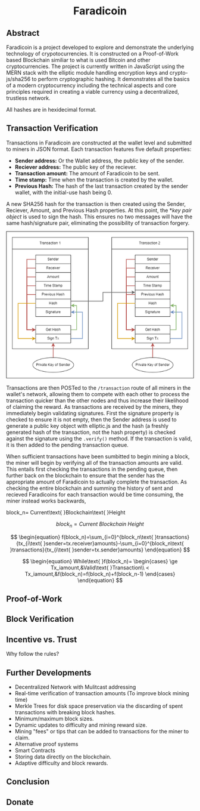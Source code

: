 <h1 align="center">Faradicoin</h1>
<!---
<p align="center" style="font-size:small;">Faradical<br>auto_sear#8264<br>www.github.com/faradical</p>
--->

## Abstract
Faradicoin is a project developed to explore and demonstrate the underlying technology of crypotocurrencies. It is constructed on a Proof-of-Work based Blockchain similiar to what is used Bitcoin and other cryptocurrencies. The project is currently written in JavaScript using the MERN stack with the elliptic module handling encryption keys and crypto-js/sha256 to perform cryptographic hashing. It demonstrates all the basics of a modern cryptocurrency including the technical aspects and core principles required in creating a viable currency using a decentralized, trustless network.

<!---
## Objective
--->

All hashes are in hexidecimal format.

## Transaction Verification
Transactions in Faradicoin are constructed at the wallet level and submitted to miners in JSON format. Each transaction features five default properties: 
* **Sender address:** Or the Wallet address, the public key of the sender.
* **Reciever address:** The public key of the reciever.
* **Transaction amount:** The amount of Faradicoin to be sent.
* **Time stamp:** Time when the transaction is created by the wallet.
* **Previous Hash:** The hash of the last transaction created by the sender wallet, with the initial-use hash being 0.

A new SHA256 hash for the transaction is then created using the Sender, Reciever, Amount, and Previous Hash properties. At this point, the **key pair object* is used to sign the hash. This ensures no two messages will have the same hash/signature pair, eliminating the possibility of transaction forgery. 

![Faradicoin_Transaction_Signing](Documentation/Faradicoin_Transaction_Signing.png)

Transactions are then POSTed to the `/transaction` route of all miners in the wallet's network, allowing them to compete with each other to process the transaction quicker than the other nodes and thus increase their likelihood of claiming the reward. As transactions are received by the miners, they immediately begin validating signatures. First the signature property is checked to ensure it is not empty, then the Sender address is used to generate a public key object with elliptic.js and the hash (a freshly generated hash of the transaction, not the hash property) is checked against the signature using the `.verify()` method. If the transaction is valid, it is then added to the pending transaction queue.

When sufficient transactions have been sumbitted to begin mining a block, the miner will begin by verifying all of the transaction amounts are valid. This entails first checking the transactions in the pending queue, then further back on the blockchain to ensure that the sender has the appropriate amount of Faradicoin to actually complete the transaction. As checking the entire blockchain and summing the history of sent and recieved Faradicoins for each transaction would be time consuming, the miner instead works backwards, 

<script src="http://ajax.googleapis.com/ajax/libs/jquery/1.3.2/jquery.min.js"></script>
<script src="jquery.jslatex.js"></script>

<script>
$(function () {
    $(".latex").latex();
});
</script>

<div class="latex">
block_n= Current\text{ }Blockchain\text{ }Height
</div>

$$
\begin{equation}
block_n= Current\text{ }Blockchain\text{ }Height
\end{equation}
$$

$$
\begin{equation}
f(block_n)=\sum_{i=0}^{block_n\text{ }transactions}{tx_{i\text{ }sender=tx.receiver}amounts}-\sum_{i=0}^{block_n\text{ }transactions}{tx_{i\text{ }sender=tx.sender}amounts}
\end{equation}
$$

$$
\begin{equation}
While\text{ }f(block_n)=
\begin{cases}
\ge Tx_iamount,&Valid\text{ }Transaction\\
< Tx_iamount,&f(block_n)=f(block_n)+f(block_n-1)
\end{cases}
\end{equation}
$$


## Proof-of-Work


## Block Verification
<!---
A key element in all distributed blockchains is decentralized censensus. Network rules
--->

## Incentive vs. Trust
Why follow the rules?
<!---
Ways to hack the current system include:
* Creating and submitting thousands of small transactions to a single mining node in order to receive a reward. Solution would involve overhaul of the network to to become fully decentralized, with all meesages being simultaneously multicast to every node on the network. Gun.js may be be a useful way to achieve this. Nodes would then reject any blocks containing transactions that were not in their pending queues (excepting mining rewards).
--->

## Further Developments
* Decentralized Network with Mulitcast addressing
* Real-time verification of transaction amounts (To improve block mining time)
* Merkle Trees for disk space preservation via the discarding of spent transactions with breaking block hashes.
* Minimum/maximum block sizes.
* Dynamic updates to difficulty and mining reward size.
* Mining "fees" or tips that can be added to transactions for the miner to claim.
* Alternative proof systems
* Smart Contracts
* Storing data directly on the blockchain.
* Adaptive difficulty and block rewards.

## Conclusion


## Donate

